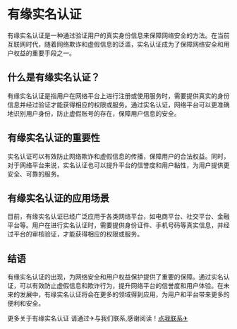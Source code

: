 # 有缘实名认证

有缘实名认证是一种通过验证用户的真实身份信息来保障网络安全的方法。在当前互联网时代，随着网络欺诈和虚假信息的泛滥，实名认证成为了保障网络安全和用户权益的重要手段之一。

## 什么是有缘实名认证？

有缘实名认证是指用户在网络平台上进行注册或使用服务时，需要提供真实的身份信息并经过验证才能获得相应的权限或服务。通过实名认证，网络平台可以更准确地识别用户身份，防止虚假账号的存在，保障用户信息的安全。

## 有缘实名认证的重要性

实名认证可以有效防止网络欺诈和虚假信息的传播，保障用户的合法权益。同时，对于网络平台来说，实名认证也可以提升平台的信誉度和用户黏性，为用户提供更安全、可靠的服务。

## 有缘实名认证的应用场景

目前，有缘实名认证已经广泛应用于各类网络平台，如电商平台、社交平台、金融平台等。用户在进行实名认证时，需要提供身份证件、手机号码等真实信息，并经过平台的审核验证，才能获得相应的权限或服务。

## 结语

有缘实名认证的出现，为网络安全和用户权益保护提供了重要的保障。通过实名认证，可以有效防止虚假信息和欺诈行为，提升网络平台的信誉度和用户体验。在未来的发展中，有缘实名认证将会在更多的领域得到应用，为用户和平台带来更多的便利和安全。

更多关于有缘实名认证 请通过✈与我们联系,感谢阅读！[点我联系✈](https://chat.k02.cc)